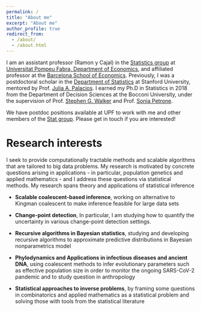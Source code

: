 ```yaml
---
permalink: /
title: "About me"
excerpt: "About me"
author_profile: true
redirect_from: 
  - /about/
  - /about.html
---
```

I am an assistant professor (Ramon y Cajal) in the [Statistics group](https://sites.google.com/view/stats-upf/) at [Universitat Pompeu Fabra, Department of Economics](https://www.upf.edu/web/econ), and affiliated professor at  the [Barcelona School of Economics](https://bse.eu). Previously, I was a postdoctoral scholar in the [Department of Statistics](https://statistics.stanford.edu) at Stanford University, mentored by Prof. [Julia A. Palacios](http://juliapalacios.github.io). I earned my Ph.D in Statistics in 2018 from the Department of Decision Sciences at the Bocconi University, under the supervision of Prof. [Stephen G. Walker](https://cns.utexas.edu/directory/item/15-mathematics/385-walker-stephen-g?Itemid=349) and Prof. [Sonia Petrone](http://faculty.unibocconi.eu/soniapetrone/). 


We have postdoc positions available at UPF to work with me and other members of the [Stat group](https://sites.google.com/view/stats-upf/). Please get in touch if you are interested!

Research interests
======

I seek to provide computationally tractable methods and scalable algorithms that are tailored to big data problems. My research is motivated by concrete questions arising in applications - in particular, population genetics and applied mathematics - and I address these questions via statistical methods. My research spans theory and applications of statistical inference

* **Scalable coalescent-based inference**, working on alternative to Kingman coalescent to make inference feasible for large data sets

* **Change-point detection**, In particular, I am studying how to quantify the uncertainty in various change-point detection settings.

* **Recursive algorithms in Bayesian statistics**, studying and developing recursive algorithms to approximate predictive distributions in Bayesian nonparametrics model

* **Phylodynamics and Applications in infectious diseases and ancient DNA**, using coalescent methods to infer evolutionary parameters such as effective population size in order to monitor the ongoing SARS-CoV-2 pandemic and to study question in anthropology

* **Statistical approaches to inverse problems**, by framing some questions in combinatorics and applied mathematics as a statistical problem and solving those with tools from the statistical literature